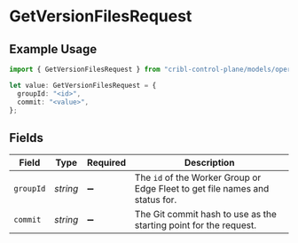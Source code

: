 # GetVersionFilesRequest

## Example Usage

```typescript
import { GetVersionFilesRequest } from "cribl-control-plane/models/operations";

let value: GetVersionFilesRequest = {
  groupId: "<id>",
  commit: "<value>",
};
```

## Fields

| Field                                                                                   | Type                                                                                    | Required                                                                                | Description                                                                             |
| --------------------------------------------------------------------------------------- | --------------------------------------------------------------------------------------- | --------------------------------------------------------------------------------------- | --------------------------------------------------------------------------------------- |
| `groupId`                                                                               | *string*                                                                                | :heavy_minus_sign:                                                                      | The <code>id</code> of the Worker Group or Edge Fleet to get file names and status for. |
| `commit`                                                                                | *string*                                                                                | :heavy_minus_sign:                                                                      | The Git commit hash to use as the starting point for the request.                       |